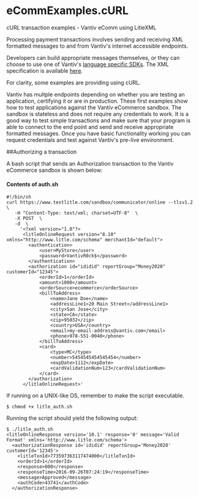 # eCommExamples.cURL
cURL transaction examples - Vantiv eComm using LitleXML

Processing payment transactions involves sending and receiving XML formatted messages to and from Vantiv's internet accessible endpoints.

Developers can build appropriate messages themselves, or they can choose to use one of Vantiv's [language specific SDKs](https://developer.vantiv.com/community/ecommerce/pages/sdks).  The XML specification is available [here](https://developer.vantiv.com/docs/DOC-1172).

For clarity, some examples are providing using  cURL.

Vantiv has multple endpoints depending on whether you are testing an application, certifying it or are in production. These first examples show how to test applications against the Vantiv eCommerce sandbox. The sandbox is stateless and does not require any credentials to work. It is a good way to test simple transactions and make sure that your program is able to connect to the end point and send and receive appropriate formatted messages. Once you have basic functionality working you can request credentials and test against Vantiv's pre-live environment.

##Authorizing a transaction

A bash script that sends an Authorization transaction to the Vantiv eCommerce sandbox is shown below:

#### Contents of auth.sh

````
#!/bin/sh
curl https://www.testlitle.com/sandbox/communicator/online --tlsv1.2  \
   -H "Content-Type: text/xml; charset=UTF-8"  \
   -X POST  \
   -d  \
     '<?xml version="1.0"?>
      <litleOnlineRequest version="8.10" xmlns="http://www.litle.com/schema" merchantId="default">
        <authentication>
            <user>MyStore</user>
            <password>VantivR0ck$</password>
        </authentication>
        <authorization id="ididid" reportGroup="Money2020" customerId="12345">
            <orderId>1</orderId>
            <amount>1000</amount>
            <orderSource>ecommerce</orderSource>
            <billToAddress>
                <name>Jane Doe</name>
                <addressLine1>20 Main Street</addressLine1>
                <city>San Jose</city>
                <state>CA</state>
                <zip>95032</zip>
                <country>USA</country>
                <email>my-email-address@vantiv.com</email>
                <phone>978-551-0040</phone>
            </billToAddress>
            <card>
                <type>MC</type>
                <number>5454545454545454</number>
                <expDate>1112</expDate>
                <cardValidationNum>123</cardValidationNum>
            </card>
        </authorization>
      </litleOnlineRequest>'
````

If running on a UNIX-like OS, remember to make the script executable.

````
$ chmod +x litle_auth.sh
````

Running the script should yield the following output:

````
$ ./litle_auth.sh
<litleOnlineResponse version='10.1' response='0' message='Valid Format' xmlns='http://www.litle.com/schema'>
  <authorizationResponse id='ididid' reportGroup='Money2020' customerId='12345'>
    <litleTxnId>773597363117474000</litleTxnId>
    <orderId>1</orderId>
    <response>000</response>
    <responseTime>2016-09-26T07:24:19</responseTime>
    <message>Approved</message>
    <authCode>43741</authCode>
  </authorizationResponse>
````









